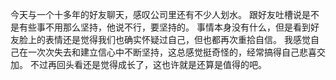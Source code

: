 今天与一个十多年的好友聊天，感叹公司里还有不少人划水。
跟好友吐槽说是不是有些事不用那么坚持，他说不行，要坚持的。
事情本身没有什么，但是看到好友脸上的表情还是觉得我们也确实怀疑过自己，但也都再次重拾自信。
我感觉自己在一次次失去和建立信心中不断坚持，这总感觉挺奇怪的，经常搞得自己悲喜交加。
不过再回头看还是觉得成长了，这也许就是还算是值得的吧。